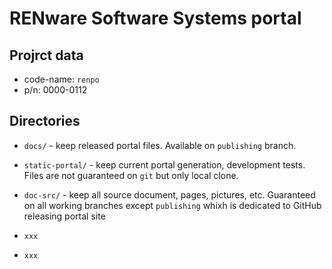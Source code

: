 # RENware Software Systems portal

## Projrct data

* code-name: `renpo`
* p/n: 0000-0112

## Directories

* `docs/` - keep released portal files. Available on `publishing` branch.

* `static-portal/` - keep current portal generation, development tests. Files are not guaranteed on `git` but only local clone.

* `doc-src/` - keep all source document, pages, pictures, etc. Guaranteed on all working branches except `publishing` whixh is dedicated to GitHub releasing portal site

* `xxx` 

* `xxx` 




